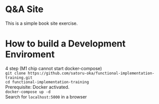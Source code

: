# Q&A Site
This is a simple book site exercise.
# How to build a Development Enviroment
4 step (M1 chip cannot start docker-compose)<br>
`git clone https://github.com/satoru-oka/functional-implementation-training.git`<br>
`cd functional-implementation-training`<br>
Prerequisite: Docker activated.<br>
`docker-compose up -d`<br>
Search for `localhost:5000` in a browser
